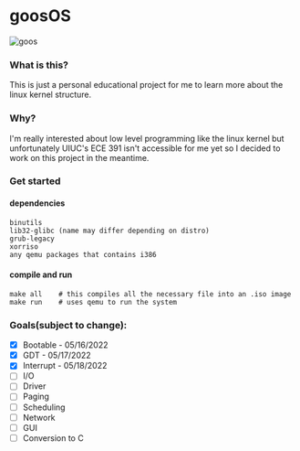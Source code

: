 # goosOS
![goos](https://c.tenor.com/HpQzsDBu5QwAAAAC/goose-honk.gif)

### What is this?
This is just a personal educational project for me to learn more about the linux kernel structure.

### Why?
I'm really interested about low level programming like the linux kernel but unfortunately UIUC's ECE 391 isn't accessible for me yet so I decided to work on this project in the meantime.

### Get started
#### dependencies
```
binutils
lib32-glibc (name may differ depending on distro)
grub-legacy
xorriso
any qemu packages that contains i386
```
#### compile and run
```
make all    # this compiles all the necessary file into an .iso image
make run    # uses qemu to run the system
```

### Goals(subject to change):
- [x] Bootable - 05/16/2022
- [x] GDT - 05/17/2022
- [x] Interrupt - 05/18/2022
- [ ] I/O
- [ ] Driver
- [ ] Paging
- [ ] Scheduling
- [ ] Network
- [ ] GUI
- [ ] Conversion to C